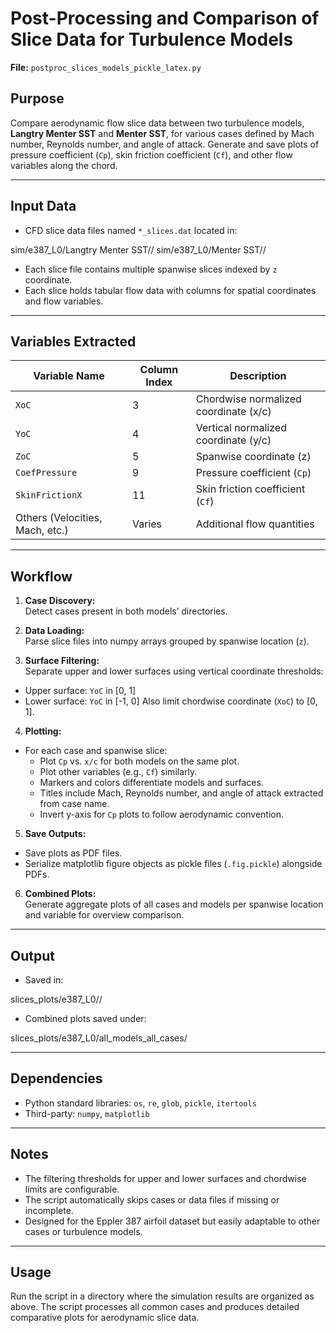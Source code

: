 # Post-Processing and Comparison of Slice Data for Turbulence Models

**File:** `postproc_slices_models_pickle_latex.py`

## Purpose

Compare aerodynamic flow slice data between two turbulence models, **Langtry Menter SST** and **Menter SST**, for various cases defined by Mach number, Reynolds number, and angle of attack. Generate and save plots of pressure coefficient (`Cp`), skin friction coefficient (`Cf`), and other flow variables along the chord.

---

## Input Data

- CFD slice data files named `*_slices.dat` located in:

sim/e387_L0/Langtry Menter SST//
sim/e387_L0/Menter SST//

- Each slice file contains multiple spanwise slices indexed by `z` coordinate.
- Each slice holds tabular flow data with columns for spatial coordinates and flow variables.

---

## Variables Extracted

| Variable Name    | Column Index | Description               |
|------------------|--------------|---------------------------|
| `XoC`            | 3            | Chordwise normalized coordinate (x/c) |
| `YoC`            | 4            | Vertical normalized coordinate (y/c)  |
| `ZoC`            | 5            | Spanwise coordinate (z)              |
| `CoefPressure`   | 9            | Pressure coefficient (`Cp`)          |
| `SkinFrictionX`  | 11           | Skin friction coefficient (`Cf`)    |
| Others (Velocities, Mach, etc.) | Varies | Additional flow quantities          |

---

## Workflow

1. **Case Discovery:**  
 Detect cases present in both models’ directories.

2. **Data Loading:**  
 Parse slice files into numpy arrays grouped by spanwise location (`z`).

3. **Surface Filtering:**  
 Separate upper and lower surfaces using vertical coordinate thresholds:
 - Upper surface: `YoC` in [0, 1]
 - Lower surface: `YoC` in [-1, 0]
 Also limit chordwise coordinate (`XoC`) to [0, 1].

4. **Plotting:**  
 - For each case and spanwise slice:
   - Plot `Cp` vs. `x/c` for both models on the same plot.
   - Plot other variables (e.g., `Cf`) similarly.
   - Markers and colors differentiate models and surfaces.
   - Titles include Mach, Reynolds number, and angle of attack extracted from case name.
   - Invert y-axis for `Cp` plots to follow aerodynamic convention.

5. **Save Outputs:**  
 - Save plots as PDF files.
 - Serialize matplotlib figure objects as pickle files (`.fig.pickle`) alongside PDFs.

6. **Combined Plots:**  
 Generate aggregate plots of all cases and models per spanwise location and variable for overview comparison.

---

## Output

- Saved in:

slices_plots/e387_L0//

- Combined plots saved under:

slices_plots/e387_L0/all_models_all_cases/

---

## Dependencies

- Python standard libraries: `os`, `re`, `glob`, `pickle`, `itertools`
- Third-party: `numpy`, `matplotlib`

---

## Notes

- The filtering thresholds for upper and lower surfaces and chordwise limits are configurable.
- The script automatically skips cases or data files if missing or incomplete.
- Designed for the Eppler 387 airfoil dataset but easily adaptable to other cases or turbulence models.

---

## Usage

Run the script in a directory where the simulation results are organized as above. The script processes all common cases and produces detailed comparative plots for aerodynamic slice data.

